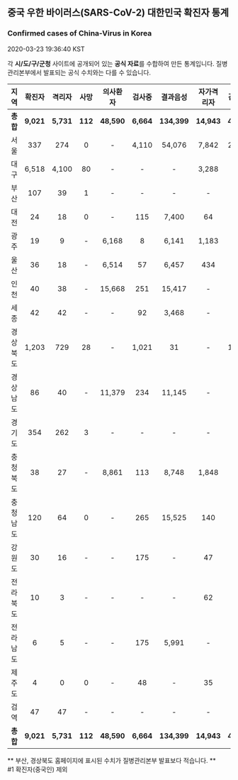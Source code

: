 
## 중국 우한 바이러스(SARS-CoV-2) 대한민국 확진자 통계
### Confirmed cases of China-Virus in Korea
2020-03-23 19:36:40 KST

각 **시/도/구/군청** 사이트에 공개되어 있는 **공식 자료**를 수합하여 만든 통계입니다.
질병관리본부에서 발표되는 공식 수치와는 다를 수 있습니다.


|  지역  | 확진자 |  격리자  |  사망  |  의사환자  |  검사중  |  결과음성  |  자가격리자  |  감시중  |  감시해제  |  퇴원  |
|:------:|:------:|:--------:|:--------:|:----------:|:--------:|:----------------:|:------------:|:--------:|:----------:|:--:|
|**총합**|**9,021**|**5,731**|**112**|**48,590**|**6,664**|**134,399**|**14,943**|**4,144**|**18,062**|**3,178**|**58,180**|
|서울|337|274|0|-|4,110|54,076|7,842|2,373|5,469|63|58,180|
|대구|6,518|4,100|80|-|-|-|3,288|-|-|2,338|-|
|부산|107|39|1|-|-|-|-|-|-|67|-|
|대전|24|18|0|-|115|7,400|64|64|454|6|-|
|광주|19|9|-|6,168|8|6,141|1,183|74|1,109|10|-|
|울산|36|18|-|6,514|57|6,457|434|43|391|18|-|
|인천|40|38|-|15,668|251|15,417|-|-|-|2|-|
|세종|42|42|-|-|92|3,468|-|-|-|-|-|
|경상북도|1,203|729|28|-|1,021|31|-|1,353|8,796|446|-|
|경상남도|86|40|-|11,379|234|11,145|-|-|-|46|-|
|경기도|354|262|3|-|-|-|-|-|-|89|-|
|충청북도|38|27|-|8,861|113|8,748|1,848|216|1,632|11|-|
|충청남도|120|64|0|-|265|15,525|140|-|-|56|-|
|강원도|30|16|-|-|175|-|47|-|-|14|-|
|전라북도|10|3|-|-|-|-|62|-|-|7|-|
|전라남도|6|5|-|-|175|5,991|-|21|211|1|-|
|제주도|4|0|0|-|48|-|35|-|-|4|-|
|검역|47|47|-|-|-|-|-|-|-|-|-|
|**총합**|**9,021**|**5,731**|**112**|**48,590**|**6,664**|**134,399**|**14,943**|**4,144**|**18,062**|**3,178**|**58,180**|


** 부산, 경상북도 홈페이지에 표시된 수치가 질병관리본부 발표보다 적습니다. **<br>
#1 확진자(중국인) 제외
    